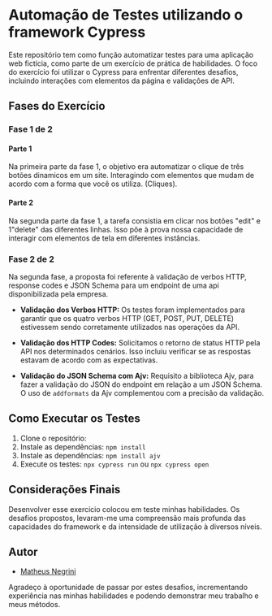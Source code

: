 # Automação de Testes utilizando o framework Cypress

Este repositório tem como função automatizar testes para uma aplicação web fictícia, como parte de um exercício de prática de habilidades. 
O foco do exercício foi utilizar o Cypress para enfrentar diferentes desafios, incluindo interações com elementos da página e validações de API.

## Fases do Exercício

### Fase 1 de 2

#### Parte 1
Na primeira parte da fase 1, o objetivo era automatizar o clique de três botões dinamicos em um site.
Interagindo com elementos que mudam de acordo com a forma que você os utiliza. (Cliques).

#### Parte 2
Na segunda parte da fase 1, a tarefa consistia em clicar nos botões "edit" e 1"delete" das diferentes linhas. Isso põe à prova nossa capacidade de interagir com elementos de tela em diferentes instâncias.

### Fase 2 de 2

Na segunda fase, a proposta foi referente à validação de verbos HTTP, response codes e JSON Schema para um endpoint de uma api disponibilizada pela empresa.

- **Validação dos Verbos HTTP:** Os testes foram implementados para garantir que os quatro verbos HTTP (GET, POST, PUT, DELETE) estivessem sendo corretamente utilizados nas operações da API.

- **Validação dos HTTP Codes:** Solicitamos o retorno de status HTTP pela API nos determinados cenários. Isso incluiu verificar se as respostas estavam de acordo com as expectativas.

- **Validação do JSON Schema com Ajv:** Requisito a biblioteca Ajv, para fazer a validação do JSON do endpoint em relação a um JSON Schema. O uso de `addformats` da Ajv complementou com a precisão da validação.

## Como Executar os Testes

1. Clone o repositório: 
2. Instale as dependências: `npm install`
3. Instale as dependências: `npm install ajv`
4. Execute os testes: `npx cypress run` ou `npx cypress open`

## Considerações Finais

Desenvolver esse exercicio colocou em teste minhas habilidades.
Os desafios propostos, levaram-me uma compreensão mais profunda das capacidades do framework e da intensidade de utilização à diversos níveis.

## Autor

- [Matheus Negrini](https://github.com/NegriniQA)

Agradeço à oportunidade de passar por estes desafios, incrementando experiência nas minhas habilidades e podendo demonstrar meu trabalho e meus métodos.
